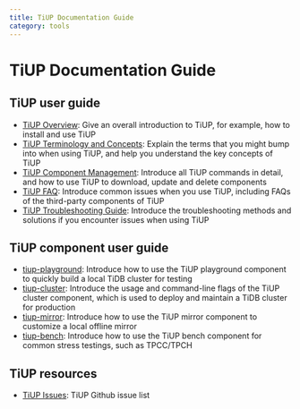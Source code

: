 ```yaml
---
title: TiUP Documentation Guide
category: tools
---
```


# TiUP Documentation Guide

## TiUP user guide

- [TiUP Overview](/tiup/tiup-overview.md): Give an overall introduction to TiUP, for example, how to install and use TiUP
- [TiUP Terminology and Concepts](/tiup/tiup-terminology-and-concepts.md): Explain the terms that you might bump into when using TiUP, and help you understand the key concepts of TiUP
- [TiUP Component Management](/tiup/tiup-component-management.md): Introduce all TiUP commands in detail, and how to use TiUP to download, update and delete components
- [TiUP FAQ](/tiup/tiup-faq.md): Introduce common issues when you use TiUP, including FAQs of the third-party components of TiUP
- [TiUP Troubleshooting Guide](/tiup/tiup-troubleshooting-guide.md): Introduce the troubleshooting methods and solutions if you encounter issues when using TiUP

## TiUP component user guide

- [tiup-playground](/tiup/tiup-playground.md): Introduce how to use the TiUP playground component to quickly build a local TiDB cluster for testing
- [tiup-cluster](/tiup/tiup-cluster.md): Introduce the usage and command-line flags of the TiUP cluster component, which is used to deploy and maintain a TiDB cluster for production
- [tiup-mirror](/tiup/tiup-mirror.md): Introduce how to use the TiUP mirror component to customize a local offline mirror
- [tiup-bench](/tiup/tiup-bench.md): Introduce how to use the TiUP bench component for common stress testings, such as TPCC/TPCH

## TiUP resources

- [TiUP Issues](https://github.com/pingcap/tiup/issues): TiUP Github issue list
